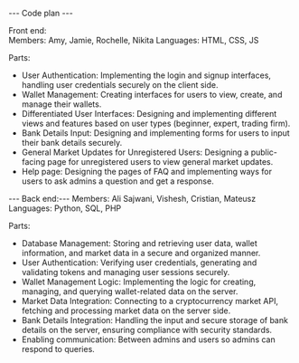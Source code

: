 --- Code plan ---

Front end:  
Members: Amy, Jamie, Rochelle, Nikita 
Languages: HTML, CSS, JS 

Parts: 
- User Authentication: Implementing the login and signup interfaces, handling user credentials securely on the client side. 
- Wallet Management: Creating interfaces for users to view, create, and manage their wallets. 
- Differentiated User Interfaces: Designing and implementing different views and features based on user types (beginner, expert, trading firm). 
- Bank Details Input: Designing and implementing forms for users to input their bank details securely. 
- General Market Updates for Unregistered Users: Designing a public-facing page for unregistered users to view general market updates. 
- Help page: Designing the pages of FAQ and implementing ways for users to ask admins a question and get a response. 

--- Back end:--- 
Members: Ali Sajwani, Vishesh, Cristian, Mateusz 
Languages: Python, SQL, PHP 

Parts:  
- Database Management: Storing and retrieving user data, wallet information, and market data in a secure and organized manner. 
- User Authentication: Verifying user credentials, generating and validating tokens and managing user sessions securely. 
- Wallet Management Logic: Implementing the logic for creating, managing, and querying wallet-related data on the server.  
- Market Data Integration: Connecting to a cryptocurrency market API, fetching and processing market data on the server side. 
- Bank Details Integration: Handling the input and secure storage of bank details on the server, ensuring compliance with security standards. 
- Enabling communication: Between admins and users so admins can respond to queries. 
